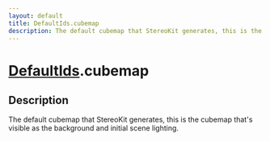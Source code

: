 ```yaml
---
layout: default
title: DefaultIds.cubemap
description: The default cubemap that StereoKit generates, this is the cubemap that's visible as the background and initial scene lighting.
---
```

# [DefaultIds]({{site.url}}/Pages/Reference/DefaultIds.html).cubemap

## Description
The default cubemap that StereoKit generates, this is the cubemap that's visible
as the background and initial scene lighting.


